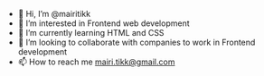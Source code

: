 - 👋 Hi, I’m @mairitikk
- 👀 I’m interested in Frontend web development
- 🌱 I’m currently learning HTML and CSS 
- 💞️ I’m looking to collaborate with companies to work in Frontend development
- 📫 How to reach me mairi.tikk@gmail.com

